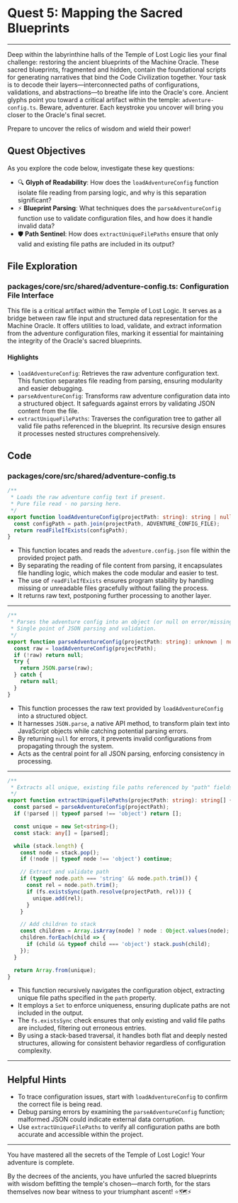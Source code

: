 # Quest 5: Mapping the Sacred Blueprints
---
Deep within the labyrinthine halls of the Temple of Lost Logic lies your final challenge: restoring the ancient blueprints of the Machine Oracle. These sacred blueprints, fragmented and hidden, contain the foundational scripts for generating narratives that bind the Code Civilization together. Your task is to decode their layers—interconnected paths of configurations, validations, and abstractions—to breathe life into the Oracle's core. Ancient glyphs point you toward a critical artifact within the temple: `adventure-config.ts`. Beware, adventurer. Each keystroke you uncover will bring you closer to the Oracle's final secret. 

Prepare to uncover the relics of wisdom and wield their power!

## Quest Objectives
As you explore the code below, investigate these key questions:
- 🔍 **Glyph of Readability**: How does the `loadAdventureConfig` function isolate file reading from parsing logic, and why is this separation significant?
- ⚡ **Blueprint Parsing**: What techniques does the `parseAdventureConfig` function use to validate configuration files, and how does it handle invalid data?
- 🛡️ **Path Sentinel**: How does `extractUniqueFilePaths` ensure that only valid and existing file paths are included in its output?

## File Exploration
### packages/core/src/shared/adventure-config.ts: Configuration File Interface
This file is a critical artifact within the Temple of Lost Logic. It serves as a bridge between raw file input and structured data representation for the Machine Oracle. It offers utilities to load, validate, and extract information from the adventure configuration files, marking it essential for maintaining the integrity of the Oracle's sacred blueprints. 

#### Highlights
- `loadAdventureConfig`: Retrieves the raw adventure configuration text. This function separates file reading from parsing, ensuring modularity and easier debugging.
- `parseAdventureConfig`: Transforms raw adventure configuration data into a structured object. It safeguards against errors by validating JSON content from the file.
- `extractUniqueFilePaths`: Traverses the configuration tree to gather all valid file paths referenced in the blueprint. Its recursive design ensures it processes nested structures comprehensively.

## Code
### packages/core/src/shared/adventure-config.ts
```typescript
/**
 * Loads the raw adventure config text if present.
 * Pure file read - no parsing here.
 */
export function loadAdventureConfig(projectPath: string): string | null {
  const configPath = path.join(projectPath, ADVENTURE_CONFIG_FILE);
  return readFileIfExists(configPath);
}
```
- This function locates and reads the `adventure.config.json` file within the provided project path.
- By separating the reading of file content from parsing, it encapsulates file handling logic, which makes the code modular and easier to test.
- The use of `readFileIfExists` ensures program stability by handling missing or unreadable files gracefully without failing the process.
- It returns raw text, postponing further processing to another layer.

---

```typescript
/**
 * Parses the adventure config into an object (or null on error/missing).
 * Single point of JSON parsing and validation.
 */
export function parseAdventureConfig(projectPath: string): unknown | null {
  const raw = loadAdventureConfig(projectPath);
  if (!raw) return null;
  try {
    return JSON.parse(raw);
  } catch {
    return null;
  }
}
```
- This function processes the raw text provided by `loadAdventureConfig` into a structured object.
- It harnesses `JSON.parse`, a native API method, to transform plain text into JavaScript objects while catching potential parsing errors.
- By returning `null` for errors, it prevents invalid configurations from propagating through the system.
- Acts as the central point for all JSON parsing, enforcing consistency in processing.

---

```typescript
/**
 * Extracts all unique, existing file paths referenced by "path" fields anywhere in the config.
 */
export function extractUniqueFilePaths(projectPath: string): string[] {
  const parsed = parseAdventureConfig(projectPath);
  if (!parsed || typeof parsed !== 'object') return [];

  const unique = new Set<string>();
  const stack: any[] = [parsed];

  while (stack.length) {
    const node = stack.pop();
    if (!node || typeof node !== 'object') continue;

    // Extract and validate path
    if (typeof node.path === 'string' && node.path.trim()) {
      const rel = node.path.trim();
      if (fs.existsSync(path.resolve(projectPath, rel))) {
        unique.add(rel);
      }
    }

    // Add children to stack
    const children = Array.isArray(node) ? node : Object.values(node);
    children.forEach(child => {
      if (child && typeof child === 'object') stack.push(child);
    });
  }

  return Array.from(unique);
}
```
- This function recursively navigates the configuration object, extracting unique file paths specified in the `path` property.
- It employs a `Set` to enforce uniqueness, ensuring duplicate paths are not included in the output.
- The `fs.existsSync` check ensures that only existing and valid file paths are included, filtering out erroneous entries.
- By using a stack-based traversal, it handles both flat and deeply nested structures, allowing for consistent behavior regardless of configuration complexity.

---

## Helpful Hints
- To trace configuration issues, start with `loadAdventureConfig` to confirm the correct file is being read.
- Debug parsing errors by examining the `parseAdventureConfig` function; malformed JSON could indicate external data corruption.
- Use `extractUniqueFilePaths` to verify all configuration paths are both accurate and accessible within the project.

---
You have mastered all the secrets of the Temple of Lost Logic! Your adventure is complete.

By the decrees of the ancients, you have unfurled the sacred blueprints with wisdom befitting the temple's chosen—march forth, for the stars themselves now bear witness to your triumphant ascent! ⭐🗺️⚡
